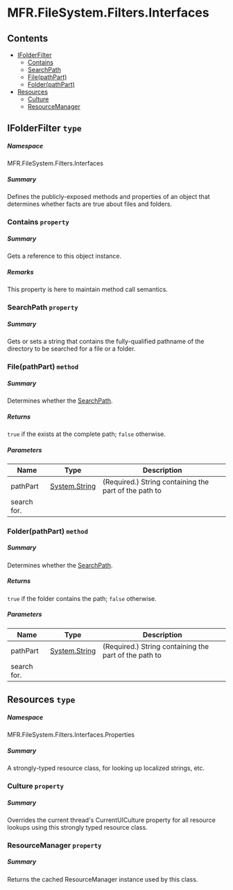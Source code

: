 <a name='assembly'></a>
# MFR.FileSystem.Filters.Interfaces

## Contents

- [IFolderFilter](#T-MFR-FileSystem-Filters-Interfaces-IFolderFilter 'MFR.FileSystem.Filters.Interfaces.IFolderFilter')
  - [Contains](#P-MFR-FileSystem-Filters-Interfaces-IFolderFilter-Contains 'MFR.FileSystem.Filters.Interfaces.IFolderFilter.Contains')
  - [SearchPath](#P-MFR-FileSystem-Filters-Interfaces-IFolderFilter-SearchPath 'MFR.FileSystem.Filters.Interfaces.IFolderFilter.SearchPath')
  - [File(pathPart)](#M-MFR-FileSystem-Filters-Interfaces-IFolderFilter-File-System-String- 'MFR.FileSystem.Filters.Interfaces.IFolderFilter.File(System.String)')
  - [Folder(pathPart)](#M-MFR-FileSystem-Filters-Interfaces-IFolderFilter-Folder-System-String- 'MFR.FileSystem.Filters.Interfaces.IFolderFilter.Folder(System.String)')
- [Resources](#T-MFR-FileSystem-Filters-Interfaces-Properties-Resources 'MFR.FileSystem.Filters.Interfaces.Properties.Resources')
  - [Culture](#P-MFR-FileSystem-Filters-Interfaces-Properties-Resources-Culture 'MFR.FileSystem.Filters.Interfaces.Properties.Resources.Culture')
  - [ResourceManager](#P-MFR-FileSystem-Filters-Interfaces-Properties-Resources-ResourceManager 'MFR.FileSystem.Filters.Interfaces.Properties.Resources.ResourceManager')

<a name='T-MFR-FileSystem-Filters-Interfaces-IFolderFilter'></a>
## IFolderFilter `type`

##### Namespace

MFR.FileSystem.Filters.Interfaces

##### Summary

Defines the publicly-exposed methods and properties of an object that
determines whether facts are true about files and folders.

<a name='P-MFR-FileSystem-Filters-Interfaces-IFolderFilter-Contains'></a>
### Contains `property`

##### Summary

Gets a reference to this object instance.

##### Remarks

This property is here to maintain method call semantics.

<a name='P-MFR-FileSystem-Filters-Interfaces-IFolderFilter-SearchPath'></a>
### SearchPath `property`

##### Summary

Gets or sets a string that contains the fully-qualified pathname of the
directory to be searched for a file or a folder.

<a name='M-MFR-FileSystem-Filters-Interfaces-IFolderFilter-File-System-String-'></a>
### File(pathPart) `method`

##### Summary

Determines whether the
[SearchPath](#P-MFR-FileSystem-Filters-FolderFilter-SearchPath 'MFR.FileSystem.Filters.FolderFilter.SearchPath').

##### Returns

`true` if the exists at the complete path;
`false` otherwise.

##### Parameters

| Name | Type | Description |
| ---- | ---- | ----------- |
| pathPart | [System.String](http://msdn.microsoft.com/query/dev14.query?appId=Dev14IDEF1&l=EN-US&k=k:System.String 'System.String') | (Required.) String containing the part of the path to
search for. |

<a name='M-MFR-FileSystem-Filters-Interfaces-IFolderFilter-Folder-System-String-'></a>
### Folder(pathPart) `method`

##### Summary

Determines whether the
[SearchPath](#P-MFR-FileSystem-Filters-FolderFilter-SearchPath 'MFR.FileSystem.Filters.FolderFilter.SearchPath').

##### Returns

`true` if the folder contains the path;
`false` otherwise.

##### Parameters

| Name | Type | Description |
| ---- | ---- | ----------- |
| pathPart | [System.String](http://msdn.microsoft.com/query/dev14.query?appId=Dev14IDEF1&l=EN-US&k=k:System.String 'System.String') | (Required.) String containing the part of the path to
search for. |

<a name='T-MFR-FileSystem-Filters-Interfaces-Properties-Resources'></a>
## Resources `type`

##### Namespace

MFR.FileSystem.Filters.Interfaces.Properties

##### Summary

A strongly-typed resource class, for looking up localized strings, etc.

<a name='P-MFR-FileSystem-Filters-Interfaces-Properties-Resources-Culture'></a>
### Culture `property`

##### Summary

Overrides the current thread's CurrentUICulture property for all
  resource lookups using this strongly typed resource class.

<a name='P-MFR-FileSystem-Filters-Interfaces-Properties-Resources-ResourceManager'></a>
### ResourceManager `property`

##### Summary

Returns the cached ResourceManager instance used by this class.
